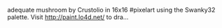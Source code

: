 adequate mushroom by Crustolio in 16x16 #pixelart using the Swanky32 palette. Visit http://paint.lo4d.net/ to dra… 